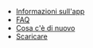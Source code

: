 * [Informazioni sull&#39;app](/wiki/about/it)
* [FAQ](/wiki/faq/it)
* [Cosa c&#39;è di nuovo](/wiki/what-is-new/it)
* [Scaricare](/wiki/download/it)
